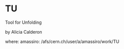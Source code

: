 TU
==

Tool for Unfolding

by Alicia Calderon



where:
    amassiro: /afs/cern.ch/user/a/amassiro/work/TU